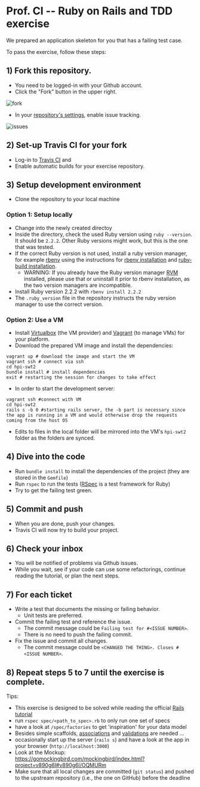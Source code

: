 # Prof. CI -- Ruby on Rails and TDD exercise

We prepared an application skeleton for you that has a failing test case.

To pass the exercise, follow these steps:

## 1) Fork this repository.

* You need to be logged-in with your Github account.
* Click the "Fork" button in the upper right. 

![fork](https://cloud.githubusercontent.com/assets/1652117/19190800/ce8e6a42-8c9f-11e6-8047-60a238fcd200.png)
* In your [repository's settings](/../../settings), enable issue tracking.

![issues](https://cloud.githubusercontent.com/assets/1652117/19190926/65ee376e-8ca0-11e6-8755-5e67eaf37cab.png)

## 2) Set-up Travis CI for your fork

* Log-in to [Travis CI](http://travis-ci.org) and
* Enable automatic builds for your exercise repository.

## 3) Setup development environment

* Clone the repository to your local machine

### Option 1: Setup locally
* Change into the newly created directoy
* Inside the directory, check the used Ruby version using `ruby --version`. It should be `2.2.2`. Other Ruby versions might work, but this is the one that was tested.
* If the correct Ruby version is not used, install a ruby version manager, for example [rbenv](https://github.com/rbenv/rbenv) using the instructions for [rbenv installation](https://github.com/rbenv/rbenv#basic-github-checkout) and [ruby-build installation](https://github.com/rbenv/ruby-build#installing-as-an-rbenv-plugin-recommended).
  * WARNING: If you already have the Ruby version manager [RVM](https://rvm.io/) installed, please use that or uninstall it prior to rbenv installation, as the two version managers are incompatible.
* Install Ruby version 2.2.2 with `rbenv install 2.2.2`
* The `.ruby_version` file in the repository instructs the ruby version manager to use the correct version.

### Option 2: Use a VM
* Install [Virtualbox](https://www.virtualbox.org/manual/ch02.html) (the VM provider) and [Vagrant](https://www.vagrantup.com/docs/installation/) (to manage VMs) for your platform.
* Download the prepared VM image and install the dependencies:

```
vagrant up # download the image and start the VM
vagrant ssh # connect via ssh
cd hpi-swt2
bundle install # install dependencies
exit # restarting the session for changes to take effect
```
* In order to start the development server:

```
vagrant ssh #connect with VM
cd hpi-swt2
rails s -b 0 #starting rails server, the -b part is necessary since the app is running in a VM and would otherwise drop the requests coming from the host OS
```

* Edits to files in the local folder will be mirrored into the VM's `hpi-swt2` folder as the folders are synced.

## 4) Dive into the code

* Run `bundle install` to install the dependencies of the project (they are stored in the `Gemfile`)
* Run `rspec` to run the tests ([RSpec](http://rspec.info/) is a test framework for Ruby)
* Try to get the failing test green.

## 5) Commit and push

* When you are done, push your changes.
* Travis CI will now try to build your project.

## 6) Check your inbox

* You will be notified of problems via Github issues.
* While you wait, see if your code can use some refactorings, continue reading the tutorial, or plan the next steps.

## 7) For each ticket

* Write a test that documents the missing or failing behavior.
  * Unit tests are preferred.
* Commit the failing test and reference the issue.
  * The commit message could be `Failing test for #<ISSUE NUMBER>`.
  * There is no need to push the failing commit.
* Fix the issue and commit all changes.
  * The commit message could be `<CHANGED THE THING>. Closes #<ISSUE NUMBER>`.

## 8) Repeat steps 5 to 7 until the exercise is complete.

Tips:

* This exercise is designed to be solved while reading the official [Rails tutorial](http://guides.rubyonrails.org/getting_started.html)
* run `rspec spec/<path_to_spec>.rb` to only run one set of specs
* have a look at `/spec/factories` to get 'inspiration' for your data model
* Besides simple scaffolds, [associations](http://guides.rubyonrails.org/association_basics.html) and [validations](http://guides.rubyonrails.org/active_record_validations.html) are needed ...
* occasionally start up the server (`rails s`) and have a look at the app in your browser (`http://localhost:3000`)
* Look at the Mockup: https://gomockingbird.com/mockingbird/index.html?project=v890g6l#v890g6l/OQMURm
* Make sure that all local changes are committed (`git status`) and pushed to the upstream repository (i.e., the one on GitHub) before the deadline

